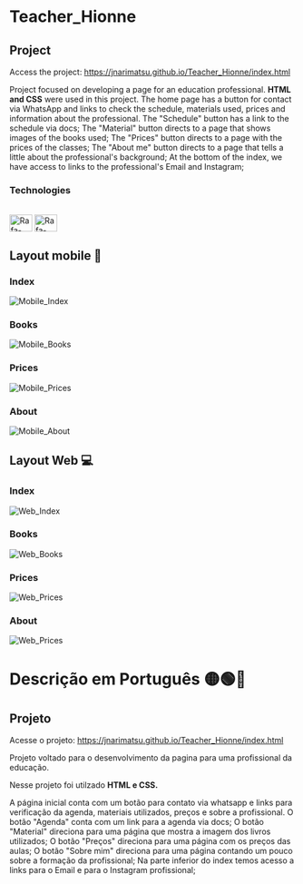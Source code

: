 # Teacher_Hionne
## Project 
Access the project: https://jnarimatsu.github.io/Teacher_Hionne/index.html

Project focused on developing a page for an education professional.
__HTML and CSS__ were used in this project.
The home page has a button for contact via WhatsApp and links to check the schedule, materials used, prices and information about the professional.
The "Schedule" button has a link to the schedule via docs;
The "Material" button directs to a page that shows images of the books used;
The "Prices" button directs to a page with the prices of the classes;
The "About me" button directs to a page that tells a little about the professional's background;
At the bottom of the index, we have access to links to the professional's Email and Instagram;
### Technologies
<div style="display: inline_block"><br>
  <img align="center" alt="Rafa-HTML" height="30" width="40" src="https://raw.githubusercontent.com/devicons/devicon/master/icons/html5/html5-original.svg">
  <img align="center" alt="Rafa-CSS" height="30" width="40" src="https://raw.githubusercontent.com/devicons/devicon/master/icons/css3/css3-original.svg">
 </div>
 
## Layout mobile 📲
### Index
![Mobile_Index](https://github.com/JNarimatsu/assets/blob/main/index_mobile.jpeg) 
### Books 
![Mobile_Books](https://github.com/JNarimatsu/assets/blob/main/books_mobile.jpeg)
### Prices 
![Mobile_Prices](https://github.com/JNarimatsu/assets/blob/main/prices_mobile.jpeg)
### About
![Mobile_About](https://github.com/JNarimatsu/assets/blob/main/about_mobile.jpeg) 

## Layout Web 💻
### Index
![Web_Index](https://github.com/JNarimatsu/assets/blob/main/index_web.png)
### Books
![Web_Books](https://github.com/JNarimatsu/assets/blob/main/books_web.png)
### Prices
![Web_Prices](https://github.com/JNarimatsu/assets/blob/main/price_web.png)
### About
![Web_Prices](https://github.com/JNarimatsu/assets/blob/main/about_web.png)
# Descrição em Português 🟡🟢🔵
## Projeto
Acesse o projeto: https://jnarimatsu.github.io/Teacher_Hionne/index.html

Projeto voltado para o desenvolvimento da pagina para uma profissional da educação.

Nesse projeto foi utilzado __HTML e CSS.__ 

A página inicial conta com um botão para contato via whatsapp e links para verificação da agenda, materiais utilizados, preços e sobre a profissional.
O botão "Agenda" conta com um link para a agenda  via docs;
O botão "Material" direciona para uma página que mostra a imagem dos livros utilizados;
O botão "Preços" direciona para uma página com os preços das aulas;
O botão "Sobre mim" direciona para uma página contando um pouco sobre a formação da profissional;
Na parte inferior do index temos acesso a links para o Email e para o Instagram profissional;
